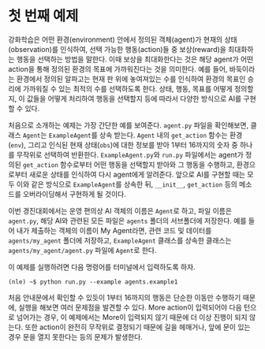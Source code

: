 # 첫 번째 예제

강화학습은 어떤 환경(environment) 안에서 정의된 객체(agent)가 현재의 상태(observation)를 인식하여, 선택 가능한 행동(action)들 중 보상(reward)을 최대화하는 행동을 선택하는 방법을 말한다. 이때 보상을 최대화한다는 것은 해당 agent가 어떤 action을 통해 정의된 환경의 목표에 가까워진다는 것을 의미한다. 예를 들어, 바둑이라는 환경에서 정의된 알파고는 현재 판 위에 놓여져있는 수를 인식하여 환경의 목표인 승리에 가까워질 수 있는 최적의 수를 선택하도록 한다. 상태, 행동, 목표를 어떻게 정의할지, 이 값들을 어떻게 처리하여 행동을 선택할지 등에 따라서 다양한 방식으로 AI를 구현할 수 있다.

처음으로 소개하는 예제는 가장 간단한 예를 보여준다. ```agent.py``` 파일을 확인해보면, 클래스 ```Agent```는 ```ExampleAgent```를 상속 받는다. ```Agent``` 내의 ```get_action``` 함수는 환경(```env```), 그리고 인식된 현재 상태(```obs```)에 대한 정보를 받아 1부터 16까지의 숫자 중 하나를 무작위로 선택하여 반환한다. ```ExampleAgent.py```와 ```run.py``` 파일에서는 agent가 정의된 ```get_action``` 함수로부터 어떤 행동을 선택할지 받아와 그 행동을 수행하고, 환경으로부터 새로운 상태를 인식하여 다시 agent에게 알려준다. 앞으로 AI를 구현할 때는 모두 이와 같은 방식으로 ```ExampleAgent```를 상속한 뒤, ```__init__```, ```get_action``` 등의 메소드를 오버라이딩해서 구현하게 될 것이다.

이번 경진대회에서는 운영 편의상 AI 객체의 이름은 ```Agent```로 하고, 파일 이름은 ```agent.py```, 해당 AI와 관련된 모든 파일은 ```agents``` 폴더의 서브폴더에 저장한다. 예를 들어 내가 제출하는 객체의 이름이 My Agent라면, 관련 코드 및 데이터를 ```agents/my_agent``` 폴더에 저장하고, ```ExampleAgent``` 클래스를 상속한 클래스는 ```agents/my_agent/agent.py``` 파일에 ```Agent```로 한다.

이 예제를 실행하려면 다음 명령어를 터미널에서 입력하도록 하자.

```
(nle) ~$ python run.py --example agents.example1
```

처음 안내문에서 확인할 수 있듯이 1부터 16까지의 행동은 단순한 이동만 수행하기 때문에, 실행을 해보면 여러 문제점을 발견할 수 있다. More action이 입력되어야 다음 턴으로 넘어가는 경우, 이 예제에서는 More이 입력되지 않기 때문에 더 이상 진행이 되지 않는다. 또한 action이 완전히 무작위로 결정되기 때문에 길을 헤매거나, 앞에 문이 있는 경우 문을 열지 못한다는 등의 문제가 발생한다.
